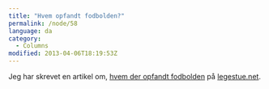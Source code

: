 ```yaml
---
title: "Hvem opfandt fodbolden?"
permalink: /node/58
language: da
category:
  - Columns
modified: 2013-04-06T18:19:53Z
---
```


Jeg har skrevet en artikel om, [hvem der opfandt fodbolden](http://legestue.net/blog/hvem-opfandt-fodbolden) på [legestue.net](http://legestue.net).
